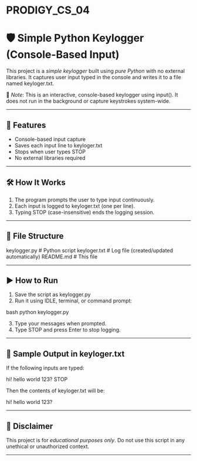 # PRODIGY_CS_04
# 🛡 Simple Python Keylogger (Console-Based Input)

This project is a *simple keylogger* built using *pure Python* with no external libraries. It captures user input typed in the console and writes it to a file named keyloger.txt.

📝 *Note*: This is an interactive, console-based keylogger using input(). It does not run in the background or capture keystrokes system-wide.

---

## 📌 Features

- Console-based input capture
- Saves each input line to keyloger.txt
- Stops when user types STOP
- No external libraries required

---

## 🛠 How It Works

1. The program prompts the user to type input continuously.
2. Each input is logged to keyloger.txt (one per line).
3. Typing STOP (case-insensitive) ends the logging session.

---

## 📂 File Structure


keylogger.py      # Python script
keyloger.txt      # Log file (created/updated automatically)
README.md         # This file


---

## ▶ How to Run

1. Save the script as keylogger.py
2. Run it using IDLE, terminal, or command prompt:

bash
python keylogger.py


3. Type your messages when prompted.
4. Type STOP and press Enter to stop logging.

---

## 📄 Sample Output in keyloger.txt

If the following inputs are typed:


hi!
hello world
123?
STOP


Then the contents of keyloger.txt will be:


hi!
hello world
123?


---

## 🚫 Disclaimer

This project is for *educational purposes only*. Do not use this script in any unethical or unauthorized context.

---


